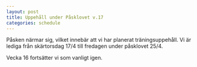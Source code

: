 ```yaml
---
layout: post
title: Uppehåll under Påsklovet v.17
categories: schedule
---
```


Påsken närmar sig, vilket innebär att vi har planerat träningsuppehåll. Vi är lediga från skärtorsdag 17/4 till fredagen under påsklovet 25/4.

Vecka 16 fortsätter vi som vanligt igen.
